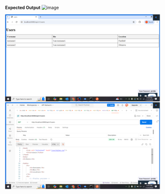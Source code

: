 **Expected Output**
<img width="1786" alt="image" src="https://github.com/user-attachments/assets/e5106e7a-c7a3-4bf0-852d-7947954bc5a4">

![image](./screenshot/1.png)
![image](./screenshot/2.png)
